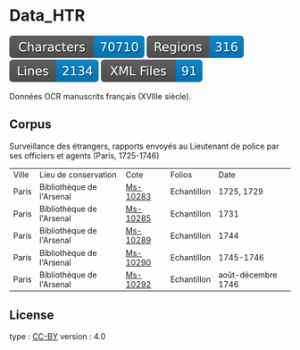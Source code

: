 # Data_HTR

![characters badge](badges/characters.svg) ![regions badge](badges/regions.svg) ![lines badge](badges/lines.svg) ![files badge](badges/files.svg)

 Données OCR manuscrits français (XVIIIe siècle).

## Corpus

Surveillance des étrangers, rapports envoyés au Lieutenant de police par ses officiers et agents (Paris, 1725-1746)

<table>
	<tr><td>Ville</td> <td>Lieu de conservation</td> <td>Cote</td> <td>Folios</td> <td>Date</td></tr>
	<tr><td>Paris</td> <td>Bibliothèque de l'Arsenal</td> <td><a href="https://gallica.bnf.fr/ark:/12148/btv1b10724224z/f1.item">Ms-10283</a></td> <td>Echantillon</td> <td>1725, 1729</td>
	<tr><td>Paris</td> <td>Bibliothèque de l'Arsenal</td> <td><a href="https://gallica.bnf.fr/ark:/12148/btv1b107241397/f1.item">Ms-10285</a></td> <td>Echantillon</td> <td>1731</td></tr>
	<tr><td>Paris</td> <td>Bibliothèque de l'Arsenal</td> <td><a href="https://gallica.bnf.fr/ark:/12148/btv1b107242563/f1.item">Ms-10289</a></td> <td>Echantillon</td> <td>1744</td></tr>
	<tr><td>Paris</td> <td>Bibliothèque de l'Arsenal</td> <td><a href="https://gallica.bnf.fr/ark:/12148/btv1b10724143z/f1.item">Ms-10290</a></td> <td>Echantillon</td> <td>1745-1746</td></tr>
	<tr><td>Paris</td> <td>Bibliothèque de l'Arsenal</td> <td><a href="https://gallica.bnf.fr/ark:/12148/btv1b107241145/f1.item">Ms-10292</a></td> <td>Echantillon</td> <td>août-décembre 1746</td></tr>
</table>


## License
  type : <a href="https://creativecommons.org/licenses/by/4.0/">CC-BY</a>
  version : 4.0
